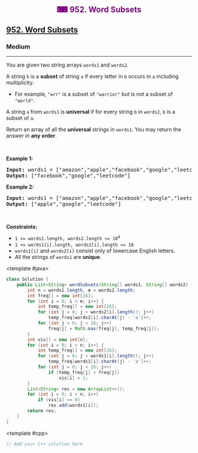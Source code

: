<div align = "center">
<h style = "margin-bottom: 0px; margin-top: 0px; color : purple;" align = "center" class = "header">

## ⌨ 952. Word Subsets

</h>
</div>

<h2><a href="https://leetcode.com/problems/word-subsets" target = "_blank">952. Word Subsets</a></h2><h3>Medium</h3><hr><p>You are given two string arrays <code>words1</code> and <code>words2</code>.</p>

<p>A string <code>b</code> is a <strong>subset</strong> of string <code>a</code> if every letter in <code>b</code> occurs in <code>a</code> including multiplicity.</p>

<ul>
	<li>For example, <code>&quot;wrr&quot;</code> is a subset of <code>&quot;warrior&quot;</code> but is not a subset of <code>&quot;world&quot;</code>.</li>
</ul>

<p>A string <code>a</code> from <code>words1</code> is <strong>universal</strong> if for every string <code>b</code> in <code>words2</code>, <code>b</code> is a subset of <code>a</code>.</p>

<p>Return an array of all the <strong>universal</strong> strings in <code>words1</code>. You may return the answer in <strong>any order</strong>.</p>

<p>&nbsp;</p>
<p><strong class="example">Example 1:</strong></p>

<pre>
<strong>Input:</strong> words1 = [&quot;amazon&quot;,&quot;apple&quot;,&quot;facebook&quot;,&quot;google&quot;,&quot;leetcode&quot;], words2 = [&quot;e&quot;,&quot;o&quot;]
<strong>Output:</strong> [&quot;facebook&quot;,&quot;google&quot;,&quot;leetcode&quot;]
</pre>

<p><strong class="example">Example 2:</strong></p>

<pre>
<strong>Input:</strong> words1 = [&quot;amazon&quot;,&quot;apple&quot;,&quot;facebook&quot;,&quot;google&quot;,&quot;leetcode&quot;], words2 = [&quot;l&quot;,&quot;e&quot;]
<strong>Output:</strong> [&quot;apple&quot;,&quot;google&quot;,&quot;leetcode&quot;]
</pre>

<p>&nbsp;</p>
<p><strong>Constraints:</strong></p>

<ul>
	<li><code>1 &lt;= words1.length, words2.length &lt;= 10<sup>4</sup></code></li>
	<li><code>1 &lt;= words1[i].length, words2[i].length &lt;= 10</code></li>
	<li><code>words1[i]</code> and <code>words2[i]</code> consist only of lowercase English letters.</li>
	<li>All the strings of <code>words1</code> are <strong>unique</strong>.</li>
</ul>

<CodeTabs :languages="[ { name: 'C++', slot: 'cpp' }, { name: 'Java', slot: 'java' } ]"> <template #java>

```java
class Solution {
    public List<String> wordSubsets(String[] words1, String[] words2) {
        int n = words1.length, m = words2.length;
        int freq[] = new int[26];
        for (int i = 0; i < m; i++) {
            int temp_freq[] = new int[26];
            for (int j = 0; j < words2[i].length(); j++)
                temp_freq[words2[i].charAt(j) - 'a']++;
            for (int j = 0; j < 26; j++)
                freq[j] = Math.max(freq[j], temp_freq[j]);
        }
        int vis[] = new int[n];
        for (int i = 0; i < n; i++) {
            int temp_freq[] = new int[26];
            for (int j = 0; j < words1[i].length(); j++)
                temp_freq[words1[i].charAt(j) - 'a']++;
            for (int j = 0; j < 26; j++)
                if (temp_freq[j] < freq[j])
                    vis[i] = 1;
        }
        List<String> res = new ArrayList<>();
        for (int i = 0; i < n; i++)
            if (vis[i] == 0)
                res.add(words1[i]);
        return res;
    }
}
```

</template>

<template #cpp>

```cpp
// Add your C++ solution here
```

</template>

</CodeTabs>
